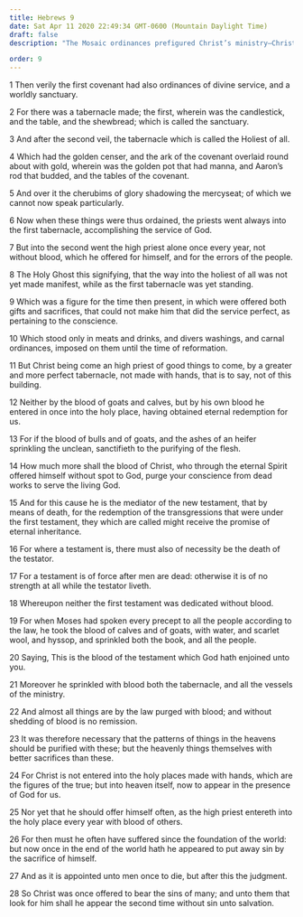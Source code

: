 ```yaml
---
title: Hebrews 9
date: Sat Apr 11 2020 22:49:34 GMT-0600 (Mountain Daylight Time)
draft: false
description: "The Mosaic ordinances prefigured Christ’s ministry—Christ is the Mediator of the new covenant."

order: 9
---
```

    
1 Then verily the first covenant had also ordinances of divine service, and a worldly sanctuary.

2 For there was a tabernacle made; the first, wherein was the candlestick, and the table, and the shewbread; which is called the sanctuary.

3 And after the second veil, the tabernacle which is called the Holiest of all.

4 Which had the golden censer, and the ark of the covenant overlaid round about with gold, wherein was the golden pot that had manna, and Aaron’s rod that budded, and the tables of the covenant.

5 And over it the cherubims of glory shadowing the mercyseat; of which we cannot now speak particularly.

6 Now when these things were thus ordained, the priests went always into the first tabernacle, accomplishing the service of God.

7 But into the second went the high priest alone once every year, not without blood, which he offered for himself, and for the errors of the people.

8 The Holy Ghost this signifying, that the way into the holiest of all was not yet made manifest, while as the first tabernacle was yet standing.

9 Which was a figure for the time then present, in which were offered both gifts and sacrifices, that could not make him that did the service perfect, as pertaining to the conscience.

10 Which stood only in meats and drinks, and divers washings, and carnal ordinances, imposed on them until the time of reformation.

11 But Christ being come an high priest of good things to come, by a greater and more perfect tabernacle, not made with hands, that is to say, not of this building.

12 Neither by the blood of goats and calves, but by his own blood he entered in once into the holy place, having obtained eternal redemption for us.

13 For if the blood of bulls and of goats, and the ashes of an heifer sprinkling the unclean, sanctifieth to the purifying of the flesh.

14 How much more shall the blood of Christ, who through the eternal Spirit offered himself without spot to God, purge your conscience from dead works to serve the living God.

15 And for this cause he is the mediator of the new testament, that by means of death, for the redemption of the transgressions that were under the first testament, they which are called might receive the promise of eternal inheritance.

16 For where a testament is, there must also of necessity be the death of the testator.

17 For a testament is of force after men are dead: otherwise it is of no strength at all while the testator liveth.

18 Whereupon neither the first testament was dedicated without blood.

19 For when Moses had spoken every precept to all the people according to the law, he took the blood of calves and of goats, with water, and scarlet wool, and hyssop, and sprinkled both the book, and all the people.

20 Saying, This is the blood of the testament which God hath enjoined unto you.

21 Moreover he sprinkled with blood both the tabernacle, and all the vessels of the ministry.

22 And almost all things are by the law purged with blood; and without shedding of blood is no remission.

23 It was therefore necessary that the patterns of things in the heavens should be purified with these; but the heavenly things themselves with better sacrifices than these.

24 For Christ is not entered into the holy places made with hands, which are the figures of the true; but into heaven itself, now to appear in the presence of God for us.

25 Nor yet that he should offer himself often, as the high priest entereth into the holy place every year with blood of others.

26 For then must he often have suffered since the foundation of the world: but now once in the end of the world hath he appeared to put away sin by the sacrifice of himself.

27 And as it is appointed unto men once to die, but after this the judgment.

28 So Christ was once offered to bear the sins of many; and unto them that look for him shall he appear the second time without sin unto salvation.
